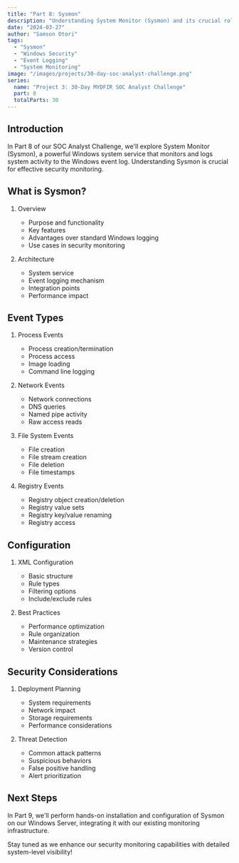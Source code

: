 ```yaml
---
title: "Part 8: Sysmon"
description: "Understanding System Monitor (Sysmon) and its crucial role in Windows system monitoring and security event logging."
date: "2024-03-27"
author: "Samson Otori"
tags:
  - "Sysmon"
  - "Windows Security"
  - "Event Logging"
  - "System Monitoring"
image: "/images/projects/30-day-soc-analyst-challenge.png"
series:
  name: "Project 3: 30-Day MYDFIR SOC Analyst Challenge"
  part: 8
  totalParts: 30
---
```


## Introduction

In Part 8 of our SOC Analyst Challenge, we'll explore System Monitor (Sysmon), a powerful Windows system service that monitors and logs system activity to the Windows event log. Understanding Sysmon is crucial for effective security monitoring.

## What is Sysmon?

1. Overview
   - Purpose and functionality
   - Key features
   - Advantages over standard Windows logging
   - Use cases in security monitoring

2. Architecture
   - System service
   - Event logging mechanism
   - Integration points
   - Performance impact

## Event Types

1. Process Events
   - Process creation/termination
   - Process access
   - Image loading
   - Command line logging

2. Network Events
   - Network connections
   - DNS queries
   - Named pipe activity
   - Raw access reads

3. File System Events
   - File creation
   - File stream creation
   - File deletion
   - File timestamps

4. Registry Events
   - Registry object creation/deletion
   - Registry value sets
   - Registry key/value renaming
   - Registry access

## Configuration

1. XML Configuration
   - Basic structure
   - Rule types
   - Filtering options
   - Include/exclude rules

2. Best Practices
   - Performance optimization
   - Rule organization
   - Maintenance strategies
   - Version control

## Security Considerations

1. Deployment Planning
   - System requirements
   - Network impact
   - Storage requirements
   - Performance considerations

2. Threat Detection
   - Common attack patterns
   - Suspicious behaviors
   - False positive handling
   - Alert prioritization

## Next Steps

In Part 9, we'll perform hands-on installation and configuration of Sysmon on our Windows Server, integrating it with our existing monitoring infrastructure.

Stay tuned as we enhance our security monitoring capabilities with detailed system-level visibility! 
